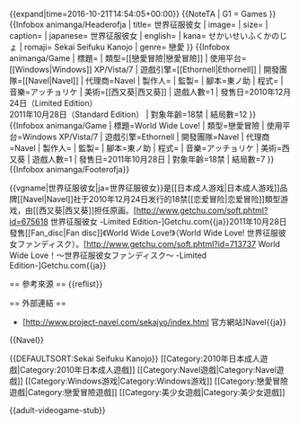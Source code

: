 {{expand|time=2016-10-21T14:54:05+00:00}}
{{NoteTA
| G1 = Games
}}
{{Infobox animanga/Headerofja
| title= 世界征服彼女
| image=
| size=
| caption=
| japanese= 世界征服彼女
| english=
| kana= せかいせいふくかのじょ
| romaji= Sekai Seifuku Kanojo
| genre= 戀愛
}}
{{Infobox animanga/Game
| 標題=
| 類型=[[戀愛冒險|戀愛冒險]]
| 使用平台=[[Windows|Windows]] XP/Vista/7
| 遊戲引擎=[[Ethornell|Ethornell]]
| 開發團隊=[[Navel|Navel]]
| 代理商=Navel
| 製作人=
| 監製=
| 腳本=東ノ助
| 程式=
| 音樂=アッチョリケ
| 美術=[[西又葵|西又葵]]
| 遊戲人數=1
| 發售日=2010年12月24日（Limited Edition）<br>2011年10月28日（Standard Edition）
| 對象年齡=18禁
| 結局數=12
}}
{{Infobox animanga/Game
| 標題=World Wide Love!
| 類型=戀愛冒險
| 使用平台=Windows XP/Vista/7
| 遊戲引擎=Ethornell
| 開發團隊=Navel
| 代理商=Navel
| 製作人=
| 監製=
| 腳本=東ノ助
| 程式=
| 音樂=アッチョリケ
| 美術=西又葵
| 遊戲人數=1
| 發售日=2011年10月28日
| 對象年齡=18禁
| 結局數=7
}}
{{Infobox animanga/Footerofja}}

{{vgname|世界征服彼女|ja=世界征服彼女}}是[[日本成人游戏|日本成人游戏]]品牌[[Navel|Navel]]社于2010年12月24日发行的18禁[[恋爱冒险|恋爱冒险]]類型游戏，由[[西又葵|西又葵]]担任原画。<ref>[http://www.getchu.com/soft.phtml?id=675618 世界征服彼女 -Limited Edition-]Getchu.com{{ja}}</ref>2011年10月28日發售[[Fan_disc|Fan disc]]《World Wide Love!》（World Wide Love! 世界征服彼女ファンディスク）。<ref>[http://www.getchu.com/soft.phtml?id=713737 World Wide Love！～世界征服彼女ファンディスク～ -Limited Edition-]Getchu.com{{ja}}</ref>

== 參考來源 ==
{{reflist}}

== 外部連結 ==

* [http://www.project-navel.com/sekajyo/index.html 官方網站]Navel{{ja}}

{{Navel}}

{{DEFAULTSORT:Sekai Seifuku Kanojo}}
[[Category:2010年日本成人遊戲|Category:2010年日本成人遊戲]]
[[Category:Navel遊戲|Category:Navel遊戲]]
[[Category:Windows游戏|Category:Windows游戏]]
[[Category:戀愛冒險遊戲|Category:戀愛冒險遊戲]]
[[Category:美少女遊戲|Category:美少女遊戲]]

{{adult-videogame-stub}}
